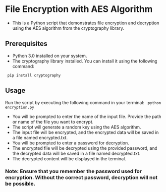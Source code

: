 # File Encryption with AES Algorithm
* This is a Python script that demonstrates file encryption and decryption using the AES algorithm from the cryptography library.

## Prerequisites
* Python 3.0 installed on your system.
* The cryptography library installed. You can install it using the following command:

``` pip install cryptography```

## Usage
Run the script by executing the following command in your terminal:
``` python encryption.py```

 * You will be prompted to enter the name of the input file. Provide the path or name of the file you want to encrypt.
 * The script will generate a random key using the AES algorithm.
 * The input file will be encrypted, and the encrypted data will be saved in a file named encrypted.txt.
 * You will be prompted to enter a password for decryption.
 * The encrypted file will be decrypted using the provided password, and the decrypted data will be saved in a file named decrypted.txt.
 * The decrypted content will be displayed in the terminal.

### Note: Ensure that you remember the password used for encryption. Without the correct password, decryption will not be possible.
